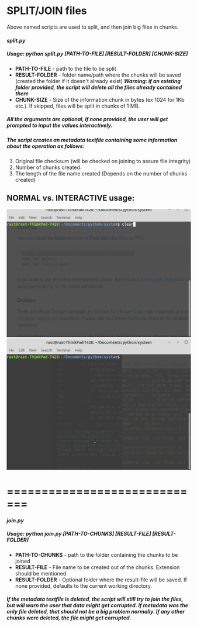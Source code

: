 # **SPLIT/JOIN files**

Above named scripts are used to split, and then join big files in chunks.
#### *split.py* 
##### Usage: python split.py \[PATH-TO-FILE\] \[RESULT-FOLDER\] \[CHUNK-SIZE\]
  - **PATH-TO-FILE** - path to the file to be split
  - **RESULT-FOLDER** - folder name/path where the chunks will be saved (created the folder if it doesn't already exist)
    ***Warning: if an existing folder provided, the script will delete all the files already contained there***
  - **CHUNK-SIZE** - Size of the information chunk in bytes (ex 1024 for 1Kb etc.).
    If skipped, files will be split in chunks of 1 MB.

##### All the arguments are optional, if none provided, the user will get prompted to input the values interactively.
##### The script creates an metadata textfile containing some information about the operation as follows:
1. Original file checksum (will be checked on joining to assure file integrity)
2. Number of chunks created.
3. The length of the file name created (Depends on the number of chunks created)

## NORMAL vs. INTERACTIVE usage:
![](./src/default.gif)
![](./src/interactive.gif)

# =============================

#### *join.py* 
##### Usage: python join.py \[PATH-TO-CHUNKS\] \[RESULT-FILE\] \[RESULT-FOLDER\]
  - **PATH-TO-CHUNKS** - path to the folder containing the chunks to be joined
  - **RESULT-FILE** - File name to be created out of the chunks. Extension should be mentioned.
  - **RESULT-FOLDER** - Optional folder where the result-file will be saved. If none provided, defaults to the current working directory.
  
##### If the metadata textfile is deleted, the script will still try to join the files, but will warn the user that data might get corrupted. If metadata was the only file deleted, that should not be a big problem normally. If any other chunks were deleted, the file might get corrupted.
